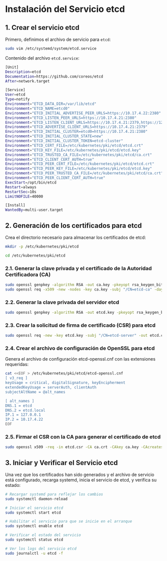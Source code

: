 # Instalación del Servicio etcd

## 1. Crear el servicio etcd

Primero, definimos el archivo de servicio para `etcd`:

```bash
sudo vim /etc/systemd/system/etcd.service
```

Contenido del archivo `etcd.service`:

```bash
[Unit]
Description=etcd
Documentation=https://github.com/coreos/etcd
After=network.target

[Service]
User=etcd
Type=notify
Environment="ETCD_DATA_DIR=/var/lib/etcd"
Environment="ETCD_NAME=etcd0"
Environment="ETCD_INITIAL_ADVERTISE_PEER_URLS=https://10.17.4.22:2380"
Environment="ETCD_LISTEN_PEER_URLS=https://10.17.4.21:2380"
Environment="ETCD_LISTEN_CLIENT_URLS=https://10.17.4.21:2379,https://127.0.0.1:2379"
Environment="ETCD_ADVERTISE_CLIENT_URLS=https://10.17.4.21:2379"
Environment="ETCD_INITIAL_CLUSTER=etcd0=https://10.17.4.21:2380"
Environment="ETCD_INITIAL_CLUSTER_STATE=new"
Environment="ETCD_INITIAL_CLUSTER_TOKEN=etcd-cluster"
Environment="ETCD_CERT_FILE=/etc/kubernetes/pki/etcd/etcd.crt"
Environment="ETCD_KEY_FILE=/etc/kubernetes/pki/etcd/etcd.key"
Environment="ETCD_TRUSTED_CA_FILE=/etc/kubernetes/pki/etcd/ca.crt"
Environment="ETCD_CLIENT_CERT_AUTH=true"
Environment="ETCD_PEER_CERT_FILE=/etc/kubernetes/pki/etcd/etcd.crt"
Environment="ETCD_PEER_KEY_FILE=/etc/kubernetes/pki/etcd/etcd.key"
Environment="ETCD_PEER_TRUSTED_CA_FILE=/etc/kubernetes/pki/etcd/ca.crt"
Environment="ETCD_PEER_CLIENT_CERT_AUTH=true"
ExecStart=/opt/bin/etcd
Restart=always
RestartSec=10s
LimitNOFILE=40000

[Install]
WantedBy=multi-user.target
```

## 2. Generación de los certificados para etcd

Crea el directorio necesario para almacenar los certificados de etcd:

```bash
mkdir -p /etc/kubernetes/pki/etcd

cd /etc/kubernetes/pki/etcd
```

### 2.1. Generar la clave privada y el certificado de la Autoridad Certificadora (CA)



```bash
sudo openssl genpkey -algorithm RSA -out ca.key -pkeyopt rsa_keygen_bits:2048
sudo openssl req -x509 -new -nodes -key ca.key -subj "/CN=etcd-ca" -days 3650 -out ca.crt
```


### 2.2. Generar la clave privada del servidor etcd

```bash
sudo openssl genpkey -algorithm RSA -out etcd.key -pkeyopt rsa_keygen_bits:2048
```

### 2.3. Crear la solicitud de firma de certificado (CSR) para etcd

```bash
sudo openssl req -new -key etcd.key -subj "/CN=etcd-server" -out etcd.csr
```


### 2.4. Crear el archivo de configuración de OpenSSL para etcd

Genera el archivo de configuración etcd-openssl.cnf con las extensiones requeridas:

```bash
cat <<EOF > /etc/kubernetes/pki/etcd/etcd-openssl.cnf
[ v3_req ]
keyUsage = critical, digitalSignature, keyEncipherment
extendedKeyUsage = serverAuth, clientAuth
subjectAltName = @alt_names

[ alt_names ]
DNS.1 = etcd
DNS.2 = etcd.local
IP.1 = 127.0.0.1
IP.2 = 10.17.4.22
EOF
```

### 2.5. Firmar el CSR con la CA para generar el certificado de etcd


```bash
sudo openssl x509 -req -in etcd.csr -CA ca.crt -CAkey ca.key -CAcreateserial -out etcd.crt -days 365 -extensions v3_req -extfile etcd-openssl.cnf
```


## 3. Iniciar y Verificar el Servicio etcd

Una vez que los certificados han sido generados y el archivo de servicio está configurado, recarga systemd, inicia el servicio de etcd, y verifica su estado:

```bash
# Recargar systemd para reflejar los cambios
sudo systemctl daemon-reload

# Iniciar el servicio etcd
sudo systemctl start etcd

# Habilitar el servicio para que se inicie en el arranque
sudo systemctl enable etcd

# Verificar el estado del servicio
sudo systemctl status etcd

# Ver los logs del servicio etcd
sudo journalctl -u etcd -f
```